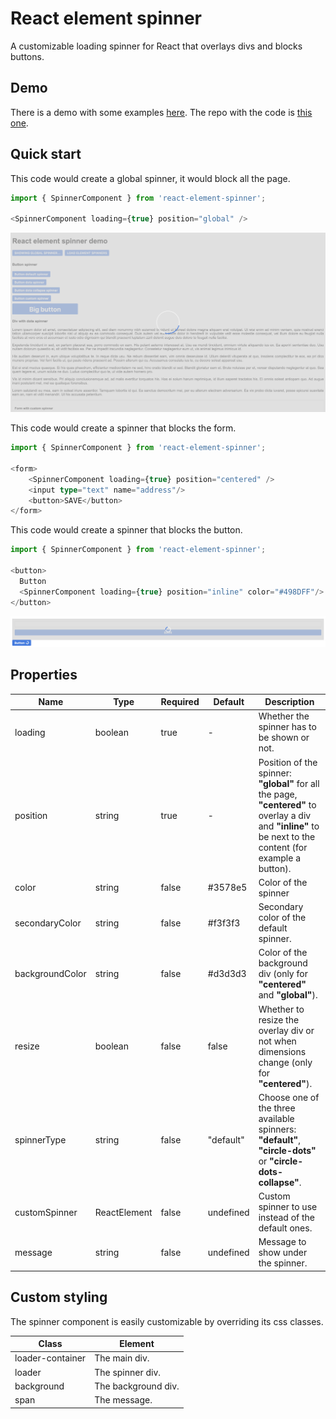 # React element spinner

A customizable loading spinner for React that overlays divs and blocks buttons.

## Demo

There is a demo with some examples [here](https://fergomap.github.io/react-element-spinner-demo/).
The repo with the code is [this one](https://github.com/fergomap/react-element-spinner-demo).

## Quick start

This code would create a global spinner, it would block all the page.

```typescript
import { SpinnerComponent } from 'react-element-spinner';

<SpinnerComponent loading={true} position="global" />
```

![global](https://raw.githubusercontent.com/fergomap/react-element-spinner/master/images//global.png)

This code would create a spinner that blocks the form.

```typescript
import { SpinnerComponent } from 'react-element-spinner';

<form>
    <SpinnerComponent loading={true} position="centered" />
    <input type="text" name="address"/>
    <button>SAVE</button>
</form>
```

This code would create a spinner that blocks the button.

```typescript
import { SpinnerComponent } from 'react-element-spinner';

<button>
  Button
  <SpinnerComponent loading={true} position="inline" color="#498DFF"/>
</button>
```

![elements](https://raw.githubusercontent.com/fergomap/react-element-spinner/master/images/elements.png)

## Properties

| Name | Type | Required | Default | Description |
| --- | --- | --- | --- | --- |
| loading | boolean | true | - | Whether the spinner has to be shown or not. |
| position | string | true | - | Position of the spinner: **"global"** for all the page, **"centered"** to overlay a div and **"inline"** to be next to the content (for example a button). |
| color | string | false | #3578e5 | Color of the spinner |
| secondaryColor | string | false | #f3f3f3 | Secondary color of the default spinner. |
| backgroundColor | string | false | #d3d3d3 | Color of the background div (only for **"centered"** and **"global"**). |
| resize | boolean | false | false | Whether to resize the overlay div or not when dimensions change (only for **"centered"**). |
| spinnerType | string | false | "default" | Choose one of the three available spinners: **"default"**, **"circle-dots"** or **"circle-dots-collapse"**. |
| customSpinner | ReactElement | false | undefined | Custom spinner to use instead of the default ones. |
| message | string | false | undefined | Message to show under the spinner. |

## Custom styling

The spinner component is easily customizable by overriding its css classes.

| Class | Element |
| --- | --- |
| loader-container | The main div. |
| loader | The spinner div. |
| background | The background div. |
| span | The message. |
